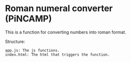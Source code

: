 # Roman numeral converter (PiNCAMP)

This is a function for converting numbers into roman format.

Structure:
```
app.js: The js functions.
index.html: The html that triggers the function.
